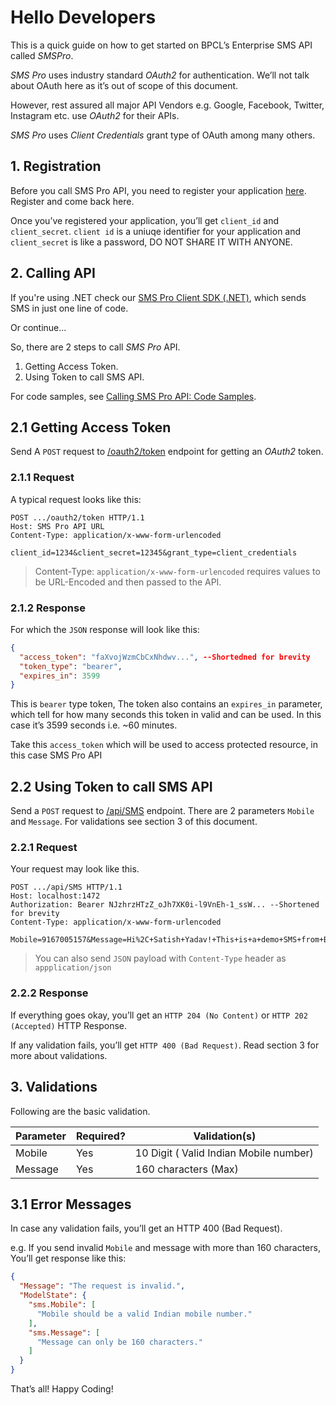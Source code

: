 # Hello Developers
This is a quick guide on how to get started on BPCL’s Enterprise SMS API called _SMSPro_.

_SMS Pro_ uses industry standard _OAuth2_ for authentication. We’ll not talk about OAuth here as it’s out of scope of this document.

However, rest assured all major API Vendors e.g. Google, Facebook, Twitter, Instagram etc. use _OAuth2_ for their APIs.

_SMS Pro_ uses _Client Credentials_ grant type of OAuth among many others.

## 1. Registration
Before you call SMS Pro API, you need to register your application [here][Link: Application Registration]. Register and come back here.

Once you’ve registered your application, you’ll get `client_id` and `client_secret`.
`client id` is a uniuqe identifier for your application and `client_secret` is like a password, DO NOT SHARE IT WITH ANYONE.

## 2. Calling API
If you're using .NET check our [SMS Pro Client SDK (.NET)][Link: .NET Client SDK]​, which sends SMS in just one line of code.

Or continue...​

So, there are 2 steps to call _SMS Pro_ API.

1. Getting Access Token.
2. Using Token to call SMS API.​

For code samples, see [Calling SMS Pro API: Code Samples][Link: Code Samples]​.

## 2.1 Getting Access Token
Send A `POST` request to [/oauth2/token][Endpoint: OAuth2 Token] endpoint for getting an _OAuth2_ token.

### 2.1.1 Request
A typical request looks like this:

````http
POST .../oauth2/token HTTP/1.1
Host: SMS Pro API URL
Content-Type: application/x-www-form-urlencoded

client_id=1234&client_secret=12345&grant_type=client_credentials
````
> Content-Type: `application/x-www-form-urlencoded` requires values to be URL-Encoded and then passed to the API.

### 2.1.2 Response
For which the `JSON` response will look like this:
````json
{
  "access_token": "faXvojWzmCbCxNhdwv...", --Shortedned for brevity
  "token_type": "bearer",
  "expires_in": 3599
}
````
This is `bearer` type token, The token also contains an `expires_in` parameter, which tell for how many seconds this token in valid and can be used.
In this case it’s 3599 seconds i.e. ~60 minutes.

Take this `access_token` which will be used to access protected resource, in this case SMS Pro API

## 2.2 Using Token to call SMS API
Send a `POST` request to [/api/SMS][Endpoint: SMS API] endpoint.
There are 2 parameters `Mobile` and `Message`. For validations see section 3 of this document.

### 2.2.1 Request
Your request may look like this.

````HTTP
POST .../​​api/SMS HTTP/1.1
Host: localhost:1472
Authorization: Bearer NJzhrzHTzZ_oJh7XK0i-l9VnEh-1_ssW... --Shortened for brevity
Content-Type: application/x-www-form-urlencoded

Mobile=9167005157&Message=Hi%2C+Satish+Yadav!+This+is+a+demo+SMS+from+BPCL+SMS+Pro.
````

> You can also send `JSON` payload with `Content-Type` header as `appplication/json`

### 2.2.2 Response
If everything goes okay, you’ll get an `HTTP 204 (No Content)` or `HTTP 202 (Accepted)` HTTP Response.

If any validation fails, you’ll get `HTTP 400 (Bad Request)`. Read section 3 for more about validations.


## 3. Validations
Following are the basic validation.

 Parameter     | Required?     | Validation(s)               
 ------------- |-------------- | --------------------------- 
 Mobile        | Yes           |  10 Digit ( Valid Indian Mobile  number) 
 Message       | Yes           |  160 characters (Max)      

## 3.1 Error Messages

In case any validation fails, you’ll get an HTTP 400 (Bad Request).

e.g. If you send invalid `Mobile` and message with more than 160 characters, You’ll get response like this:

````json
{
  "Message": "The request is invalid.",
  "ModelState": {
    "sms.Mobile": [
      "Mobile should be a valid Indian mobile number."
    ],
    "sms.Message": [
      "Message can only be 160 characters."
    ]
  }
}
````
That’s all! Happy Coding!

[Link: Application Registration]:https://<dev_server_link>/SmsPortal/Applications/Create?utm_source=Docs&utm_medium=Prod
[Link: .NET Client SDK]:../client-sdk
[Link: Code Samples]:../code-samples

[Endpoint: OAuth2 Token]: https://<dev_server_link>SMS/oauth2/token

[Endpoint: SMS API]: https://<dev_server_link>/SMS/api/SMS

